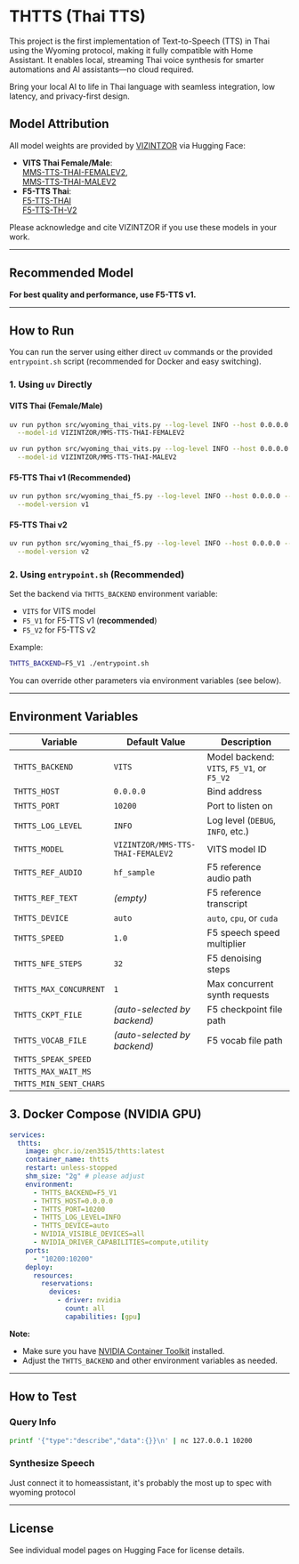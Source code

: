 # THTTS (Thai TTS)

This project is the first implementation of Text-to-Speech (TTS) in Thai using the Wyoming protocol, making it fully compatible with Home Assistant. It enables local, streaming Thai voice synthesis for smarter automations and AI assistants—no cloud required.

Bring your local AI to life in Thai language with seamless integration, low latency, and privacy-first design.

## Model Attribution

All model weights are provided by [VIZINTZOR](https://huggingface.co/VIZINTZOR) via Hugging Face:

- **VITS Thai Female/Male**:  
  [MMS-TTS-THAI-FEMALEV2](https://huggingface.co/VIZINTZOR/MMS-TTS-THAI-FEMALEV2),  
  [MMS-TTS-THAI-MALEV2](https://huggingface.co/VIZINTZOR/MMS-TTS-THAI-MALEV2)
- **F5-TTS Thai**:  
  [F5-TTS-THAI](https://huggingface.co/VIZINTZOR/F5-TTS-THAI)  
  [F5-TTS-TH-V2](https://huggingface.co/VIZINTZOR/F5-TTS-TH-V2)

Please acknowledge and cite VIZINTZOR if you use these models in your work.

---

## Recommended Model

**For best quality and performance, use F5-TTS v1.**

---

## How to Run

You can run the server using either direct `uv` commands or the provided `entrypoint.sh` script (recommended for Docker and easy switching).

### 1. Using `uv` Directly

#### VITS Thai (Female/Male)

```bash
uv run python src/wyoming_thai_vits.py --log-level INFO --host 0.0.0.0 --port 10200 \
  --model-id VIZINTZOR/MMS-TTS-THAI-FEMALEV2

uv run python src/wyoming_thai_vits.py --log-level INFO --host 0.0.0.0 --port 10200 \
  --model-id VIZINTZOR/MMS-TTS-THAI-MALEV2
```

#### F5-TTS Thai v1 (**Recommended**)

```bash
uv run python src/wyoming_thai_f5.py --log-level INFO --host 0.0.0.0 --port 10200 \
  --model-version v1
```

#### F5-TTS Thai v2

```bash
uv run python src/wyoming_thai_f5.py --log-level INFO --host 0.0.0.0 --port 10200 \
  --model-version v2
```

### 2. Using `entrypoint.sh` (Recommended)

Set the backend via `THTTS_BACKEND` environment variable:

- `VITS` for VITS model
- `F5_V1` for F5-TTS v1 (**recommended**)
- `F5_V2` for F5-TTS v2

Example:

```bash
THTTS_BACKEND=F5_V1 ./entrypoint.sh
```

You can override other parameters via environment variables (see below).

---

## Environment Variables

| Variable                | Default Value                                 | Description                                      |
|-------------------------|-----------------------------------------------|--------------------------------------------------|
| `THTTS_BACKEND`         | `VITS`                                        | Model backend: `VITS`, `F5_V1`, or `F5_V2`       |
| `THTTS_HOST`            | `0.0.0.0`                                     | Bind address                                     |
| `THTTS_PORT`            | `10200`                                       | Port to listen on                                |
| `THTTS_LOG_LEVEL`       | `INFO`                                        | Log level (`DEBUG`, `INFO`, etc.)                |
| `THTTS_MODEL`           | `VIZINTZOR/MMS-TTS-THAI-FEMALEV2`             | VITS model ID                                    |
| `THTTS_REF_AUDIO`       | `hf_sample`                                   | F5 reference audio path                          |
| `THTTS_REF_TEXT`        | *(empty)*                                     | F5 reference transcript                          |
| `THTTS_DEVICE`          | `auto`                                        | `auto`, `cpu`, or `cuda`                         |
| `THTTS_SPEED`           | `1.0`                                         | F5 speech speed multiplier                       |
| `THTTS_NFE_STEPS`       | `32`                                          | F5 denoising steps                               |
| `THTTS_MAX_CONCURRENT`  | `1`                                           | Max concurrent synth requests                    |
| `THTTS_CKPT_FILE`       | *(auto-selected by backend)*                  | F5 checkpoint file path                          |
| `THTTS_VOCAB_FILE`      | *(auto-selected by backend)*                  | F5 vocab file path                               |
| `THTTS_SPEAK_SPEED`     |                                               |                                                  |
| `THTTS_MAX_WAIT_MS`     |                                               |                                                  |
| `THTTS_MIN_SENT_CHARS`  |                                               |                                                  |   


## 3. Docker Compose (NVIDIA GPU)

```yaml
services:
  thtts:
    image: ghcr.io/zen3515/thtts:latest
    container_name: thtts
    restart: unless-stopped
    shm_size: "2g" # please adjust
    environment:
      - THTTS_BACKEND=F5_V1
      - THTTS_HOST=0.0.0.0
      - THTTS_PORT=10200
      - THTTS_LOG_LEVEL=INFO
      - THTTS_DEVICE=auto
      - NVIDIA_VISIBLE_DEVICES=all
      - NVIDIA_DRIVER_CAPABILITIES=compute,utility
    ports:
      - "10200:10200"
    deploy:
      resources:
        reservations:
          devices:
            - driver: nvidia
              count: all
              capabilities: [gpu]
```

**Note:**  
- Make sure you have [NVIDIA Container Toolkit](https://docs.nvidia.com/datacenter/cloud-native/container-toolkit/latest/install-guide.html) installed.
- Adjust the `THTTS_BACKEND` and other environment variables as needed.

---

## How to Test

### Query Info

```bash
printf '{"type":"describe","data":{}}\n' | nc 127.0.0.1 10200
```

### Synthesize Speech

Just connect it to homeassistant, it's probably the most up to spec with wyoming protocol

---


## License

See individual model pages on Hugging Face for license details.
